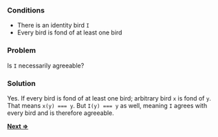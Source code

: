 ### Conditions
* There is an identity bird `I`
* Every bird is fond of at least one bird

### Problem
Is `I` necessarily agreeable?

### Solution
Yes. If every bird is fond of at least one bird; arbitrary bird `x` is fond of `y`. That means `x(y) === y`. But `I(y) === y` as well, meaning `I` agrees with every bird and is therefore agreeable.

[**Next =>**](../22/README.md)
